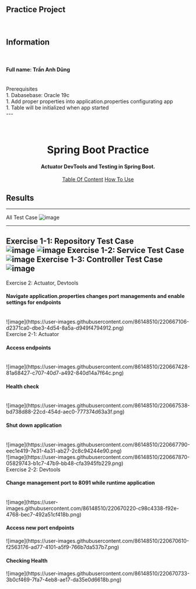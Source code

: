 <a>Practice Project</a>
<br/>
---
<br/>
<h2>Information</h2>
<br/>
<h4>Full name: Trần Anh Dũng</h4>
<br/>
<a>Prerequisites</a>
<br/>
1. Dabasebase: Oracle 19c<br/>
1. Add proper properties into application.properties configurating app <br/>
1. Table will be initialized when app started <br/>
---
<h1 align="center">
  <br>
  Spring Boot Practice
  <br>
</h1>
<h4 align="center">Actuator DevTools and Testing in Spring Boot.</h4>

<p align="center">
  <a href="#table-of-contents">Table Of Content</a>
  <a href="#how-to-use">How To Use</a>
</p>

## Results
---
<a fontWeight="bold">All Test Case</a>
![image](https://user-images.githubusercontent.com/86148510/220664679-926c21d4-b678-408d-8d7d-299d082c5603.png)

---
<a>Exercise 1-1: Repository Test Case</a>
<br/>
![image](https://user-images.githubusercontent.com/86148510/220665584-1f9db789-27d2-4205-a6f4-3229baca864c.png)
![image](https://user-images.githubusercontent.com/86148510/220665698-f7d835e5-7840-4a1e-bfc4-5f245cc7f63f.png)
<a>Exercise 1-2: Service Test Case</a>
<br/>
![image](https://user-images.githubusercontent.com/86148510/220666024-16a3e0f7-217d-4cc1-a79a-d08095bae451.png)
<a>Exercise 1-3: Controller Test Case</a>
<br/>
![image](https://user-images.githubusercontent.com/86148510/220666338-2329c3e0-f5dc-47ba-89ac-067f8be614f9.png)
---
<a>Exercise 2: Actuator, Devtools</a>
<br/>
<h4>Navigate application.properties changes port managements and enable settings for endpoints</h4>
<br/>
![image](https://user-images.githubusercontent.com/86148510/220667106-d2371ca0-dbe3-4d54-8a5a-d949f4794912.png)
<br/>
<a>Exercise 2-1: Actuator</a>
<br/>
<h4>Access endpoints</h4>
<br/>
![image](https://user-images.githubusercontent.com/86148510/220667428-81a68427-c707-40d7-a492-840d14a7f64c.png)
<br/>
<h4>Health check</h4>
<br/>
![image](https://user-images.githubusercontent.com/86148510/220667538-bd738d88-22cd-454d-aec0-777374d63a3f.png)
<br/>
<h4>Shut down application</h4>
<br/>
![image](https://user-images.githubusercontent.com/86148510/220667790-eec1e419-7e31-4a31-ab27-2c8c94244e90.png)
<br/>
![image](https://user-images.githubusercontent.com/86148510/220667870-05829743-b1c7-47b9-bb48-cfa3945fb229.png)
<br/>
<a>Exercise 2-2: Devtools</a>
<br/>
<h4>Change management port to 8091 while runtime application</h4>
<br/>
![image](https://user-images.githubusercontent.com/86148510/220670220-c98c4338-f92e-4768-bec7-492a51cf418b.png)
<h4>Access new port endpoints</h4>
![image](https://user-images.githubusercontent.com/86148510/220670610-f2563176-ad77-4101-a5f9-766b7da537b7.png)
<h4>Checking Health</h4>
![image](https://user-images.githubusercontent.com/86148510/220670733-3b0cf469-7fa7-4eb8-ae17-da35e0d6618b.png)




